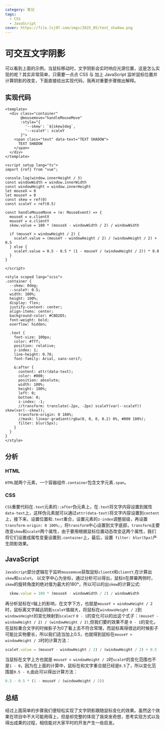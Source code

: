 ```yaml
---
category: 笔记
tags:
  - CSS
  - JavaScript
cover: https://file.lsj97.com/imgs/2025_05/text_shadow.png
---
```

<script setup>
import {onMounted} from "vue";
import Read from "@components/Read.vue";
import TextShadow from "./TextShadow.vue";

onMounted(()=>{
  document.querySelector('h1').style.display = 'none'
})
</script>
<ClientOnly>
  <read></read>
  <TextShadow/>
</ClientOnly>


# 可交互文字阴影

可以看到上面的示例，当鼠标移动时，文字阴影会实时响应光源位置，这是怎么实现的呢？其实非常简单，只需要一点点 CSS 与 加上 JavaScript 监听鼠标位置并计算阴影的改变，下面直接给出实现代码，我再对重要步骤做出解释。

## 实现代码

```vue
<template>
  <div class="container"
       @mousemove="handleMouseMove"
       :style="{
         '--skew': `${skew}deg`,
         '--scaleY': scaleY
       }">
    <span class="text" data-text="TEXT SHADOW">
      TEXT SHADOW
    </span>
  </div>
</template>

<script setup lang="ts">
import {ref} from "vue";

console.log(window.innerHeight / 3)
const windowWidth = window.innerWidth
const windowHeight = window.innerHeight
let mouseX = 0
let mouseY = 0
const skew = ref(0)
const scaleY = ref(0.5)

const handleMouseMove = (e: MouseEvent) => {
  mouseX = e.clientX
  mouseY = e.clientY
  skew.value = 180 * (mouseX - windowWidth / 2) / windowWidth

  if (mouseY > windowHeight / 2) {
    scaleY.value = (mouseY - windowHeight / 2) / (windowHeight / 2) + 0.5
  } else {
    scaleY.value = 0.5 - 0.5 * (1 - mouseY / (windowHeight / 2)) * 0.8
  }
}

</script>

<style scoped lang="scss">
.container {
  --skew: 0deg;
  --scaleY: 0.5;
  width: 100%;
  height: 100%;
  display: flex;
  justify-content: center;
  align-items: center;
  background-color: #CBD2D5;
  font-weight: bold;
  overflow: hidden;

  .text {
    font-size: 100px;
    color: #fff;
    position: relative;
    z-index: 1;
    line-height: 0.76;
    font-family: Arial, sans-serif;

    &:after {
      content: attr(data-text);
      color: #000;
      position: absolute;
      width: 100%;
      height: 100%;
      left: 0;
      bottom: 0;
      z-index: -1;
      //transform: translate(-2px, -2px) scaleY(var(--scaleY)) skew(var(--skew));
      transform-origin: 0 100%;
      //mask: linear-gradient(rgba(0, 0, 0, 0.2) 0%, #000 100%);
      filter: blur(5px);
    }
  }
}
</style>

```

## 分析

### HTML
`HTML`就两个元素，一个容器组件`.container`包含文字元素`.span`。

### CSS
`CSS`重要代码在`.text`元素的`::after`伪元素上，在`.text`将文字内容设置到属性`data-text`上，这样伪元素就可以通过`attr(data-text)`将文字内容设置到`content`上，接下来，设置位置和`.text`重合，设置元素的`z-index`调整层级，再设置`transform-origin: 0 100%;`，将`transform`中心设置到文字底部，`transform`主要改变`skew`和`scaleY`两个属性，由于要用根据鼠标位置动态改变这两个属性，我们将它们设置成属性变量设置到`.container`上，最后，设置` filter: blur(5px)`产生阴影效果。

## JavaScript
`JavaScript`部分逻辑在于监听`mousemove`获取鼠标`clientX`和`clientY`,在计算出`skew`和`scaleY`。
以文字中心为坐标，通过分析可以得出，鼠标`X`在屏幕两侧时，`skew`的旋转角度的绝对值为最大的180°，所以可以的出`skew`的计算公式:

```javascript
  skew.value = 180 * (mouseX - windowWidth / 2) / windowWidth
```
再分析鼠标在`Y`轴上的影响，在文字下方，也就是`mouseY > windowHeight / 2`时，鼠标离文字越远阴影`scaleY`值越大，将鼠标在`windowsHeight / 2`到`windowsHeight`的变化映射到`scalecY` `0 - 1`的变化可以的出这个式子：`(mouseY - windowHeight / 2) / (windowHeight / 2)`,但我们要的效果不是 `0 - 1`的变化，在鼠标重合文字的时候影子为0了看上去不符合常理，而鼠标离得很远的时候影子可能比实物要长，所以我们适当加上0.5，也就得到鼠标在`mouseY > windowHeight / 2`时的计算方法：
```javascript
scaleY.value = (mouseY - windowHeight / 2) / (windowHeight / 2) + 0.5
```
当鼠标在文字上方也就是 `mouseY < windowHeight / 2`时`scaleY`的变化范围也不是`1 - 0`，因为在上面的计算中，鼠标在和文字重合就已经是`0.5`了，所以变化范围是`0.5 - 0`,由此可以得出计算方法：
```javascript
0.5 - 0.5 * (1 - mouseY / (windowHeight / 2))
```

## 总结
经过上面简单的步骤我们便轻松实现了文字阴影跟随鼠标变化的效果。虽然这个效果在项目中不大可能用得上，但是却完整的体现了我突发奇想，思考实现方式以及得出成果的过程，相信能对大家平时的开发产生一些启发。
